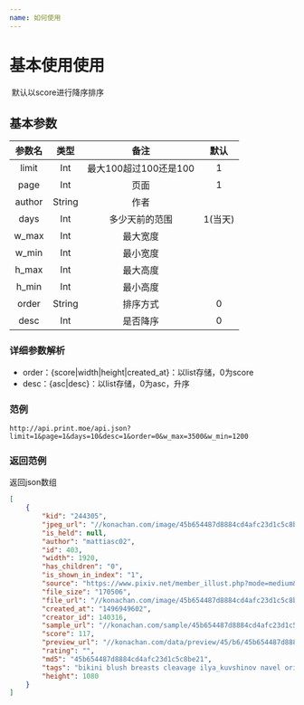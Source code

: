 ```yaml
---
name: 如何使用
---
```


# 基本使用使用

  默认以score进行降序排序
  
## 基本参数


|参数名|类型|备注|默认|
|:--:|:--:|:--------------------------------:|:--:|
|limit|Int|最大100超过100还是100|1|
|page|Int|页面|1|
|author|String|作者||
|days|Int|多少天前的范围|1(当天)|
|w_max|Int|最大宽度||
|w_min|Int|最小宽度|
|h_max|Int|最大高度|
|h_min|Int|最小高度|
|order|String|排序方式|0|
|desc|Int|是否降序|0|

### 详细参数解析

- order：{score|width|height|created_at}：以list存储，0为score
- desc：{asc|desc}：以list存储，0为asc，升序

### 范例

```
http://api.print.moe/api.json?limit=1&page=1&days=10&desc=1&order=0&w_max=3500&w_min=1200
```
### 返回范例

返回json数组

```json
[
    {
        "kid": "244305",
        "jpeg_url": "//konachan.com/image/45b654487d8884cd4afc23d1c5c8be21/Konachan.com%20-%20244305%20bikini%20blush%20breasts%20cleavage%20ilya_kuvshinov%20navel%20original%20pink_eyes%20short_hair%20swimsuit%20white.jpg",
        "is_held": null,
        "author": "mattiasc02",
        "id": 403,
        "width": 1920,
        "has_children": "0",
        "is_shown_in_index": "1",
        "source": "https://www.pixiv.net/member_illust.php?mode=medium&illust_id=63041341",
        "file_size": "170506",
        "file_url": "//konachan.com/image/45b654487d8884cd4afc23d1c5c8be21/Konachan.com%20-%20244305%20bikini%20blush%20breasts%20cleavage%20ilya_kuvshinov%20navel%20original%20pink_eyes%20short_hair%20swimsuit%20white.jpg",
        "created_at": "1496949602",
        "creator_id": 140316,
        "sample_url": "//konachan.com/sample/45b654487d8884cd4afc23d1c5c8be21/Konachan.com%20-%20244305%20sample.jpg",
        "score": 117,
        "preview_url": "//konachan.com/data/preview/45/b6/45b654487d8884cd4afc23d1c5c8be21.jpg",
        "rating": "",
        "md5": "45b654487d8884cd4afc23d1c5c8be21",
        "tags": "bikini blush breasts cleavage ilya_kuvshinov navel original pink_eyes short_hair swimsuit white",
        "height": 1080
    }
]
```
